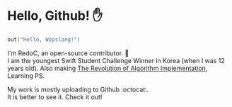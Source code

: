 # Hello, Github! :hand:

```go
out("Hello, Wopslang!")
```

I'm RedoC, an open-source contributor. :hammer:  
I am the youngest Swift Student Challenge Winner in Korea (when I was 12 years old).
Also making [The Revolution of Algorithm Implementation](https://github.com/Wopslang/Wops_Laboratory), Learning PS.

My work is mostly uploading to Github :octocat:.   
It is better to see it. Check it out!
